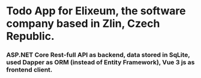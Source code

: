 # Todo App for Elixeum, the software company based in Zlin, Czech Republic.
### ASP.NET Core Rest-full API as backend, data stored in SqLite, used Dapper as ORM (instead of Entity Framework), Vue 3 js as frontend client. 
